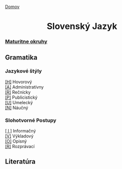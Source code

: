 <div align="center">
    <div align="left">
        <a href="/README.md">Domov</a>
    </div>

# Slovenský Jazyk
</div>

### <a href="./okruhy.md"> Maturitne okruhy</a>

## Gramatika


### Jazykové štýly

<a href="./gramatika/styly/hovorovy.md">[H]</a> Hovorový <br>
<a href="./gramatika/styly/administrativny.md">[A]</a> Administratívny <br>
<a href="./gramatika/styly/recnicky.md">[R]</a> Rečnícky <br>
<a href="./gramatika/styly/publicisticky.md">[P]</a> Publicistický <br>
<a href="./gramatika/styly/umelecky.md">[U]</a> Umelecký <br>
<a href="./gramatika/styly/naucny.md">[N]</a> Náučný <br>

### Slohotvorné Postupy
<a href="./gramatika/postupy/informacny.md">[ I ]</a> Informačný <br>
<a href="./gramatika/postupy/vykladovy.md">[V]</a> Výkladový <br>
<a href="./gramatika/postupy/opisny.md">[O]</a> Opisný <br>
<a href="./gramatika/postupy/rozpravaci.md">[R]</a> Rozprávací <br>

## Literatúra

